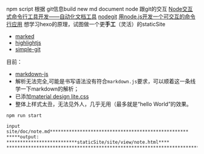 npm script 根据 git信息build new md document
node 跟git的交互
[Node交互式命令行工具开发——自动化文档工具](https://github.com/threerocks/studyFiles/blob/master/%E7%AC%94%E8%AE%B0/Node%E4%BA%A4%E4%BA%92%E5%BC%8F%E5%91%BD%E4%BB%A4%E8%A1%8C%E5%B7%A5%E5%85%B7%E5%BC%80%E5%8F%91%E2%80%94%E2%80%94%E8%87%AA%E5%8A%A8%E5%8C%96%E6%96%87%E6%A1%A3%E5%B7%A5%E5%85%B7.md)
[nodegit](https://github.com/nodegit/nodegit)
[用node.js开发一个可交互的命令行应用](https://xdlrt.github.io/2017/04/15/2017-04-15/)
想学习hexo的原理，试图做一个更**手工**（灵活）的staticSite

- [marked](https://github.com/chjj/marked)
- [highlightjs](https://highlightjs.org/download/)
- [simple-git](https://www.npmjs.com/package/simple-git)

目前：
- [markdown-js](https://github.com/evilstreak/markdown-js)
- 解析无法完全,可能是书写语法没有符合`markdown.js`要求，可以顺着这一条线学一下markdown的解析；
- 已添加[material design lite.css]()
- 整体上样式太丑，无法见外人，几乎无用（最多就是“hello World”的效果。


```
npm run start

input site/doc/note.md***************************************************
*****output: **************************staticSite/site/view/note.html****
*************************************************************************
```

